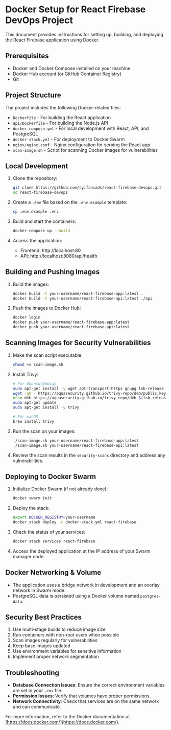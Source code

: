 # Docker Setup for React Firebase DevOps Project

This document provides instructions for setting up, building, and deploying the React Firebase application using Docker.

## Prerequisites

- Docker and Docker Compose installed on your machine
- Docker Hub account (or GitHub Container Registry)
- Git

## Project Structure

The project includes the following Docker-related files:

- `Dockerfile` - For building the React application
- `api/Dockerfile` - For building the Node.js API
- `docker-compose.yml` - For local development with React, API, and PostgreSQL
- `docker-stack.yml` - For deployment to Docker Swarm
- `nginx/nginx.conf` - Nginx configuration for serving the React app
- `scan-image.sh` - Script for scanning Docker images for vulnerabilities

## Local Development

1. Clone the repository:
   ```bash
   git clone https://github.com/syifaniads/react-firebase-devops.git
   cd react-firebase-devops
   ```

2. Create a `.env` file based on the `.env.example` template:
   ```bash
   cp .env.example .env
   ```

3. Build and start the containers:
   ```bash
   docker-compose up --build
   ```

4. Access the application:
   - Frontend: http://localhost:80
   - API: http://localhost:8080/api/health

## Building and Pushing Images

1. Build the images:
   ```bash
   docker build -t your-username/react-firebase-app:latest .
   docker build -t your-username/react-firebase-api:latest ./api
   ```

2. Push the images to Docker Hub:
   ```bash
   docker login
   docker push your-username/react-firebase-app:latest
   docker push your-username/react-firebase-api:latest
   ```

## Scanning Images for Security Vulnerabilities

1. Make the scan script executable:
   ```bash
   chmod +x scan-image.sh
   ```

2. Install Trivy:
   ```bash
   # For Ubuntu/Debian
   sudo apt-get install -y wget apt-transport-https gnupg lsb-release
   wget -qO - https://aquasecurity.github.io/trivy-repo/deb/public.key | sudo apt-key add -
   echo deb https://aquasecurity.github.io/trivy-repo/deb $(lsb_release -sc) main | sudo tee -a /etc/apt/sources.list.d/trivy.list
   sudo apt-get update
   sudo apt-get install -y trivy
   
   # For macOS
   brew install trivy
   ```

3. Run the scan on your images:
   ```bash
   ./scan-image.sh your-username/react-firebase-app:latest
   ./scan-image.sh your-username/react-firebase-api:latest
   ```

4. Review the scan results in the `security-scans` directory and address any vulnerabilities.

## Deploying to Docker Swarm

1. Initialize Docker Swarm (if not already done):
   ```bash
   docker swarm init
   ```

2. Deploy the stack:
   ```bash
   export DOCKER_REGISTRY=your-username
   docker stack deploy -c docker-stack.yml react-firebase
   ```

3. Check the status of your services:
   ```bash
   docker stack services react-firebase
   ```

4. Access the deployed application at the IP address of your Swarm manager node.

## Docker Networking & Volume

- The application uses a bridge network in development and an overlay network in Swarm mode.
- PostgreSQL data is persisted using a Docker volume named `postgres-data`.

## Security Best Practices

1. Use multi-stage builds to reduce image size
2. Run containers with non-root users when possible
3. Scan images regularly for vulnerabilities
4. Keep base images updated
5. Use environment variables for sensitive information
6. Implement proper network segmentation

## Troubleshooting

- **Database Connection Issues**: Ensure the correct environment variables are set in your `.env` file.
- **Permission Issues**: Verify that volumes have proper permissions.
- **Network Connectivity**: Check that services are on the same network and can communicate.

For more information, refer to the Docker documentation at [https://docs.docker.com/](https://docs.docker.com/).
